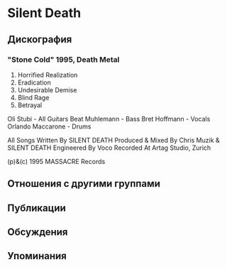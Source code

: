 # Silent Death



## Дискография

### "Stone Cold" 1995, Death Metal

1. Horrified Realization
2. Eradication
3. Undesirable Demise
4. Blind Rage
5. Betrayal

 Oli Stubi - All Guitars
 Beat Muhlemann - Bass
 Bret Hoffmann - Vocals
 Orlando Maccarone - Drums

All Songs Written By SILENT DEATH
Produced & Mixed By Chris Muzik & SILENT DEATH
Engineered By Voco
Recorded At Artag Studio, Zurich

(p)&(c) 1995 MASSACRE Records


## Отношения с другими группами


## Публикации


## Обсуждения


## Упоминания

